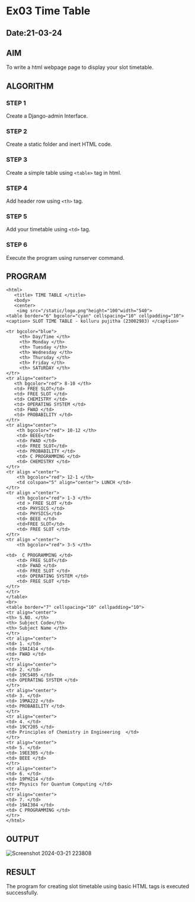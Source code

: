 # Ex03 Time Table
## Date:21-03-24

## AIM
To write a html webpage page to display your slot timetable.

## ALGORITHM
### STEP 1
Create a Django-admin Interface.

### STEP 2
Create a static folder and inert HTML code.

### STEP 3
Create a simple table using ```<table>``` tag in html.

### STEP 4
Add header row using ```<th>``` tag.

### STEP 5
Add your timetable using ```<td>``` tag.

### STEP 6
Execute the program using runserver command.

## PROGRAM
```
<html>
   <title> TIME TABLE </title>
   <body>
   <center>
    <img src="/static/logo.png"height="100"width="540">
<table border="6" bgcolor="cyan" cellspacing="10" cellpadding="10">
<caption> SLOT TIME TABLE - kolluru pujitha (23002983) </caption>

<tr bgcolor="blue">
     <th> Day/Time </th>
     <th> Monday </th>
     <th> Tuesday </th>
     <th> Wednesday </th>
     <th> Thursday </th>
     <th> Friday </th> 
     <th> SATURDAY </th>
</tr>
<tr align="center">
   <th bgcolor="red"> 8-10 </th>
   <td> FREE SLOT</td>
   <td> FREE SLOT </td>
   <td> CHEMISTRY </td>
   <td> OPERATING SYSTEM </td>
   <td> FWAD </td>
   <td> PROBABILITY </td>
</tr>
<tr align="center">
    <th bgcolor="red"> 10-12 </th>
    <td> BEEE</td>
    <td> FWAD </td>
    <td> FREE SLOT</td>
    <td> PROBABILITY </td>
    <td> C PROGRAMMING </td>
    <td> CHEMISTRY </td>
</tr>
<tr align ="center">
    <th bgcolor="red"> 12-1 </th>
    <td colspan="5" align="center"> LUNCH </td>
</tr>
<tr align ="center">
    <th bgcolor="red"> 1-3 </th>
    <td > FREE SLOT </td>
    <td> PHYSICS </td>
    <td> PHYSICS</td>
    <td> BEEE </td>
    <td>FREE SLOT</td>
    <td> FREE SLOT </td>
</tr>
<tr align ="center">
    <th bgcolor="red"> 3-5 </th>
    
<td>  C PROGRAMMING </td>
    <td> FREE SLOT</td>
    <td> FWAD </td>
    <td> FREE SLOT </td>
    <td> OPERATING SYSTEM </td>
    <td> FREE SLOT </td>
</tr>
</tr>
</table>
<br>
<table border="7" cellspacing="10" cellpadding="10">
<tr align="center">
<th> S.NO. </th>
<th> Subject Code</th>
<th> Subject Name </th>
</tr>
<tr align="center">
<td> 1. </td>
<td> 19AI414 </td>
<td> FWAD </td>
</tr>
<tr align="center">
<td> 2. </td>
<td> 19CS405 </td>
<td> OPERATING SYSTEM </td>
</tr>
<tr align="center">
<td> 3. </td>
<td> 19MA222 </td>
<td> PROBABILITY </td>
</tr>
<tr align="center">
<td> 4. </td>
<td> 19CY205 </td>
<td> Principles of Chemistry in Engineering  </td>
</tr>
<tr align="center">
<td> 5. </td>
<td> 19EE305 </td>
<td> BEEE </td>
</tr>
<tr align="center">
<td> 6. </td>
<td> 19PH214 </td>
<td> Physics for Quantum Computing </td>
</tr>
<tr align="center">
<td> 7. </td>
<td> 19AI304 </td>
<td> C PROGRAMMING </td>
</tr>
</html>
```

## OUTPUT
![Screenshot 2024-03-21 223808](https://github.com/KolluruPujitha/slot/assets/150231340/e9d5cba0-5edf-4ce8-a367-731bf5006dfb)


## RESULT
The program for creating slot timetable using basic HTML tags is executed successfully.
